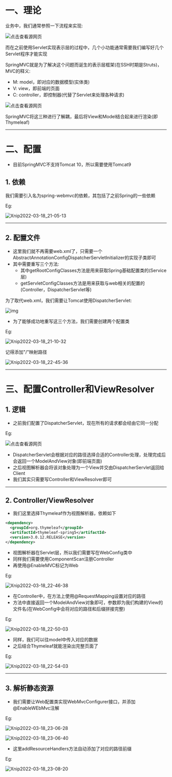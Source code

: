 # 一、理论

业务中，我们通常参照一下流程来实现:

![点击查看源网页](https://gimg2.baidu.com/image_search/src=http%3A%2F%2Fs4.51cto.com%2Fwyfs02%2FM00%2F8B%2FBA%2FwKioL1hXU8vRX8elAAA2bXqAxMs799.png&refer=http%3A%2F%2Fs4.51cto.com&app=2002&size=f9999,10000&q=a80&n=0&g=0n&fmt=jpeg?sec=1641788288&t=1658084627505c12812596d8ca1b9885)



而在之前使用Servlet实现表示层的过程中，几个小功能通常需要我们编写好几个Servlet程序才能实现

SpringMVC就是为了解决这个问题而诞生的表示层框架(在SSH时期是Struts)，MVC的释义:

- M: model，即对应的数据模型(实体类)
- V: view，即前端的页面
- C: controller，即控制器(代替了Servlet来处理各种请求)

![点击查看源网页](https://pics5.baidu.com/feed/d0c8a786c9177f3e5707320277aeb1c39f3d5677.jpeg?token=e4c298063f4efa11fd0f94c2760c252b&s=782834721BC044435C55F4CA0000E0B1)



SpringMVC将这三种进行了解耦，最后将View和Model结合起来进行渲染(即Thymeleaf)

<hr>









# 二、配置

- 目前SpringMVC不支持Tomcat 10，所以需要使用Tomcat9



## 1. 依赖

我们需要引入名为spring-webmvc的依赖，其包括了之前Spring的一些依赖

Eg:

![Xnip2022-03-18_21-05-13](SpringMVC.assets/Xnip2022-03-18_21-05-13.jpg)

<hr>











## 2. 配置文件

- 这里我们就不再需要web.xml了，只需要一个AbstractAnnotationConfigDispatcherServletInitializer的实现子类即可
- 其中需要重写三个方法:
    - 其中getRootConfigClasses方法是用来获取Spring基础配置类的(Service层)
    - getServletConfigClasses方法是用来获取与web相关的配置的(Controller，DispatcherServlet等)



为了取代web.xml，我们需要让Tomcat使用DispatcherServlet:

![img](https://img2018.cnblogs.com/blog/738818/201906/738818-20190617214214614-761905677.png)



- 为了能够成功地重写这三个方法，我们需要创建两个配置类

Eg:

![Xnip2022-03-18_21-10-32](SpringMVC.assets/Xnip2022-03-18_21-10-32.jpg)





记得添加"/"映射路径

![Xnip2022-03-18_22-45-36](SpringMVC.assets/Xnip2022-03-18_22-45-36.jpg)

<hr>







# 三、配置Controller和ViewResolver





## 1. 逻辑

- 之前我们配置了DispatcherServlet，现在所有的请求都会经由它同一分配

Eg:

![点击查看源网页](https://gimg2.baidu.com/image_search/src=http%3A%2F%2Fimg2018.cnblogs.com%2Fblog%2F1190675%2F201812%2F1190675-20181203121258033-524477408.png&refer=http%3A%2F%2Fimg2018.cnblogs.com&app=2002&size=f9999,10000&q=a80&n=0&g=0n&fmt=jpeg?sec=1642058685&t=13fd16796a8b5ed58762c9947f15681f)



- DispatcherServlet会根据对应的路径选择合适的Controller处理，处理完成后会返回一个ModelAndView对象(即前端页面)
- 之后视图解析器会将该对象处理为一个View并交由DispatcherServlet返回给Client
- 我们其实只需要写Controller和ViewResolver即可

<hr>











## 2. Controller/ViewResolver

- 我们这里选择Thymeleaf作为视图解析器，依赖如下

```xml
<dependency>
  <groupId>org.thymeleaf</groupId>
  <artifactId>thymeleaf-spring5</artifactId>
  <version>3.0.12.RELEASE</version>
</dependency>
```



- 视图解析器在Servlet层，所以我们需要写在WebConfig类中
- 同样我们需要使用ComponentScan注册Controller
- 再使用@EnableMVC标记为Web

Eg:

![Xnip2022-03-18_22-46-38](SpringMVC.assets/Xnip2022-03-18_22-46-38.jpg)





- 在Controller中，在方法上使用@RequestMapping设置对应的路径
- 方法中直接返回一个ModelAndView对象即可，参数即为我们构建的View的文件名(在WebConfig中会将对应的路径和后缀拼接完整)

Eg:

![Xnip2022-03-18_22-50-03](SpringMVC.assets/Xnip2022-03-18_22-50-03.jpg)





- 同样，我们可以往model中传入对应的数据
- 之后结合Thymeleaf就能渲染出完整页面了

Eg:

![Xnip2022-03-18_22-54-03](SpringMVC.assets/Xnip2022-03-18_22-54-03.jpg)

<hr>







## 3. 解析静态资源

- 我们需要让Web配置类实现WebMvcConfigurer接口，并添加@EnableWEbMvc注解

Eg:

![Xnip2022-03-18_23-06-28](SpringMVC.assets/Xnip2022-03-18_23-06-28.jpg)



![Xnip2022-03-18_23-06-40](SpringMVC.assets/Xnip2022-03-18_23-06-40.jpg)

- 这里addResourceHandlers方法自动添加了对应的路径前缀

Eg:

![Xnip2022-03-18_23-08-20](SpringMVC.assets/Xnip2022-03-18_23-08-20.jpg)





